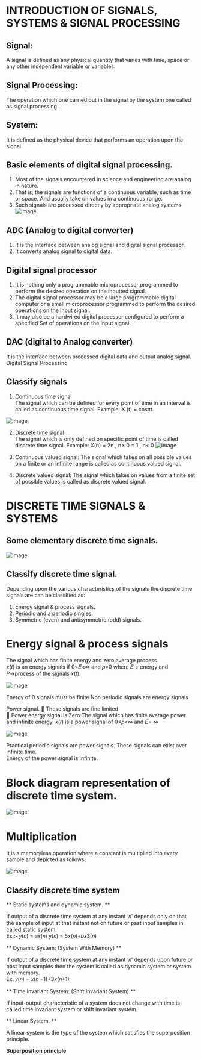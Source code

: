 # INTRODUCTION OF SIGNALS, SYSTEMS & SIGNAL PROCESSING
## Signal: 
A signal is defined as any physical quantity that varies with time, space or any
other independent variable or variables. 
## Signal Processing:
The operation which one carried out in the signal by the system
one called as signal processing. 
## System: 
It is defined as the physical device that performs an operation upon the signal
## Basic elements of digital signal processing.
1. Most of the signals encountered in science and engineering are analog in nature. 
2. That is, the signals are functions of a continuous variable, such as time or space. And 
    usually take on values in a continuous range. 
3. Such signals are processed directly by appropriate analog systems.
![image](https://github.com/user-attachments/assets/a4575abc-1df0-4f53-ba84-f37f40baf082)

## ADC (Analog to digital converter)
1. It is the interface between analog signal and digital signal processor. 
2. It converts analog signal to digital data.

## Digital signal processor 
1. It is nothing only a programmable microprocessor programmed to perform the desired 
   operation on the inputted signal. 
2. The digital signal processor may be a large programmable digital computer or a small 
microprocessor programmed to perform the desired operations on the input signal. 
3. It may also be a hardwired digital processor configured to perform a specified Set of 
operations on the input signal.

## DAC (digital to Analog converter) 
  It is the interface between processed digital data and output analog signal. 
  Digital Signal Processing 
 ## Classify signals 

1. Continuous time signal  
    The signal which can be defined for every point of time in an interval is called as 
    continuous time signal. 
    Example: X (t) = cosπt.

![image](https://github.com/user-attachments/assets/04350446-cc22-4316-821c-6ad7366e7c18)

2. Discrete time signal  
    The signal which is only defined on specific point of time is called discrete time signal. 
    Example: X(n) = 2n , n≥ 0 
                  = 1 ,   n< 0 
![image](https://github.com/user-attachments/assets/6a64c4af-d3ea-4407-825f-bb04d35465f9)

3. Continuous valued signal: 
    The signal which takes on all possible values on a finite or an infinite range is called as 
continuous valued signal. 

4. Discrete valued signal: 
   The signal which takes on values from a finite set of possible values is called as discrete
valued signal. 

# DISCRETE TIME SIGNALS & SYSTEMS 

## Some elementary discrete time signals. 

  ![image](https://github.com/user-attachments/assets/e5aa5a4a-057a-4e37-a239-192ced9ec99c)

## Classify discrete time signal.

Depending upon the various characteristics of the signals the discrete time signals are can be classified as:

1. Energy signal & process signals. 
2. Periodic and a periodic singles.
3. Symmetric (even) and antisymmetric (odd) signals.  

# Energy signal & process signals 
  The signal which has finite energy and zero average process.  
  𝑥(𝑡) is an energy signals if 0<𝐸<∞ and 𝑝=0 where 𝐸→ energy and 𝑃→process 
  of the signals 𝑥(𝑡).  

![image](https://github.com/user-attachments/assets/7e79c322-c6c4-4ada-8930-e37a305d2908)

 Energy of 0 signals must be finite
 Non periodic signals are energy signals

Power signal.  These signals are fine limited  
          Power energy signal is Zero
The signal which has finite average power and infinite energy. 
𝑥(𝑡) is a power signal of 0<𝑝<∞  and 𝐸= ∞ 

![image](https://github.com/user-attachments/assets/45f1887f-5f04-4625-8073-cd91918b6f47)

Practical periodic signals are power signals. 
These signals can exist over infinite time.  
Energy of the power signal is infinite.   

# Block diagram representation of discrete time system. 
![image](https://github.com/user-attachments/assets/0179ea98-aa99-44a8-b82d-e14ea2474470)

# Multiplication
It is a memoryless operation where a constant is multiplied into every sample and depicted as 
follows.  

![image](https://github.com/user-attachments/assets/77feb0e1-3efe-414f-a321-ac6f0ab4019e)

## Classify  discrete time system 

** Static systems and dynamic system. **

If output of a discrete time system at any instant ‘𝑛’ depends only  on that the sample of 
input at that instant not on future or past input samples in called static system.  
Ex.:-  𝑦(𝑛) = 𝑎𝑥(𝑛) 
y(𝑛) = 5𝑥(𝑛)+𝑏𝑥3(𝑛)  

** Dynamic System: (System With Memory) **

If output of a discrete time system at any instant ‘𝑛’ depends upon future or past input 
samples then the system is called as dynamic system or system with memory.  
Ex.  𝑦(𝑛) = 𝑥(𝑛 −1)+3𝑥(𝑛+1) 

** Time Invariant System: (Shift Invariant System) **

If input-output characteristic of a system does not change with time is called time invariant 
system or shift invariant system. 

**  Linear System.  **

A linear system is the type of the system which satisfies the superposition principle. 

**Superposition principle** 







  
 



